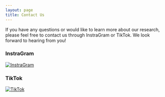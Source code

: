 ```yaml
---
layout: page
title: Contact Us
---
```


If you have any questions or would like to learn more about our research, please feel free to contact us through InstraGram or TikTok. We look forward to hearing from you!

### InstraGram
[![InstraGram](/assets/images/instagram.png)](https://www.tiktok.com/@braineymadukelulut)

### TikTok
[![TikTok](/assets/images/tiktok.png)](https://www.instagram.com/braineymadukelulut/)